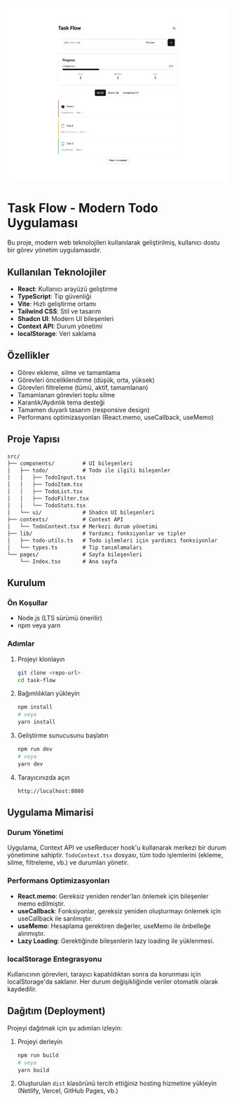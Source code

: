 ![Preview App](/public/preview.jpg)


# Task Flow - Modern Todo Uygulaması

Bu proje, modern web teknolojileri kullanılarak geliştirilmiş, kullanıcı dostu bir görev yönetim uygulamasıdır.

## Kullanılan Teknolojiler

- **React**: Kullanıcı arayüzü geliştirme
- **TypeScript**: Tip güvenliği
- **Vite**: Hızlı geliştirme ortamı
- **Tailwind CSS**: Stil ve tasarım
- **Shadcn UI**: Modern UI bileşenleri
- **Context API**: Durum yönetimi
- **localStorage**: Veri saklama

## Özellikler

- Görev ekleme, silme ve tamamlama
- Görevleri önceliklendirme (düşük, orta, yüksek)
- Görevleri filtreleme (tümü, aktif, tamamlanan)
- Tamamlanan görevleri toplu silme
- Karanlık/Aydınlık tema desteği
- Tamamen duyarlı tasarım (responsive design)
- Performans optimizasyonları (React.memo, useCallback, useMemo)

## Proje Yapısı

```
src/
├── components/         # UI bileşenleri
│   ├── todo/           # Todo ile ilgili bileşenler
│   │   ├── TodoInput.tsx
│   │   ├── TodoItem.tsx
│   │   ├── TodoList.tsx
│   │   ├── TodoFilter.tsx
│   │   └── TodoStats.tsx
│   └── ui/             # Shadcn UI bileşenleri
├── contexts/           # Context API
│   └── TodoContext.tsx # Merkezi durum yönetimi
├── lib/                # Yardımcı fonksiyonlar ve tipler
│   ├── todo-utils.ts   # Todo işlemleri için yardımcı fonksiyonlar
│   └── types.ts        # Tip tanımlamaları
└── pages/              # Sayfa bileşenleri
    └── Index.tsx       # Ana sayfa
```

## Kurulum

### Ön Koşullar

- Node.js (LTS sürümü önerilir)
- npm veya yarn

### Adımlar

1. Projeyi klonlayın
   ```bash
   git clone <repo-url>
   cd task-flow
   ```

2. Bağımlılıkları yükleyin
   ```bash
   npm install
   # veya
   yarn install
   ```

3. Geliştirme sunucusunu başlatın
   ```bash
   npm run dev
   # veya
   yarn dev
   ```

4. Tarayıcınızda açın
   ```
   http://localhost:8080
   ```

## Uygulama Mimarisi

### Durum Yönetimi

Uygulama, Context API ve useReducer hook'u kullanarak merkezi bir durum yönetimine sahiptir. `TodoContext.tsx` dosyası, tüm todo işlemlerini (ekleme, silme, filtreleme, vb.) ve durumları yönetir.

### Performans Optimizasyonları

- **React.memo**: Gereksiz yeniden render'ları önlemek için bileşenler memo edilmiştir.
- **useCallback**: Fonksiyonlar, gereksiz yeniden oluşturmayı önlemek için useCallback ile sarılmıştır.
- **useMemo**: Hesaplama gerektiren değerler, useMemo ile önbelleğe alınmıştır.
- **Lazy Loading**: Gerektiğinde bileşenlerin lazy loading ile yüklenmesi.

### localStorage Entegrasyonu

Kullanıcının görevleri, tarayıcı kapatıldıktan sonra da korunması için localStorage'da saklanır. Her durum değişikliğinde veriler otomatik olarak kaydedilir.

## Dağıtım (Deployment)

Projeyi dağıtmak için şu adımları izleyin:

1. Projeyi derleyin
   ```bash
   npm run build
   # veya
   yarn build
   ```

2. Oluşturulan `dist` klasörünü tercih ettiğiniz hosting hizmetine yükleyin (Netlify, Vercel, GitHub Pages, vb.)
